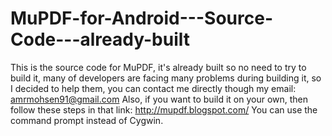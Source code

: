 MuPDF-for-Android---Source-Code---already-built
===============================================

This is the source code for MuPDF, it's already built so no need to try to build it, many of developers are facing many problems during building it, so I decided to help them, you can contact me directly though my email: amrmohsen91@gmail.com
Also, if you want to build it on your own, then follow these steps in that link: http://mupdf.blogspot.com/
You can use the command prompt instead of Cygwin.
